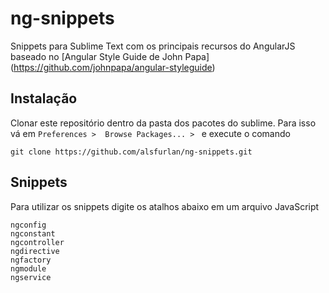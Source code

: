 # ng-snippets

Snippets para Sublime Text com os principais recursos do AngularJS
baseado no [Angular Style Guide de John Papa] (https://github.com/johnpapa/angular-styleguide)

## Instalação

Clonar este repositório dentro da pasta dos pacotes do sublime. Para isso vá em `Preferences >  Browse Packages... > ` e execute o comando
```shell
git clone https://github.com/alsfurlan/ng-snippets.git
```

## Snippets

Para utilizar os snippets digite os atalhos abaixo em um arquivo JavaScript

```shell
ngconfig
ngconstant
ngcontroller
ngdirective
ngfactory
ngmodule
ngservice
```